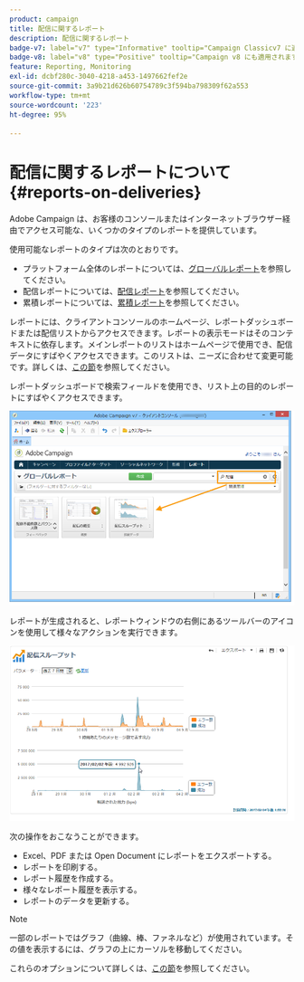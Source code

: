 ```yaml
---
product: campaign
title: 配信に関するレポート
description: 配信に関するレポート
badge-v7: label="v7" type="Informative" tooltip="Campaign Classicv7 に適用"
badge-v8: label="v8" type="Positive" tooltip="Campaign v8 にも適用されます"
feature: Reporting, Monitoring
exl-id: dcbf280c-3040-4218-a453-1497662fef2e
source-git-commit: 3a9b21d626b60754789c3f594ba798309f62a553
workflow-type: tm+mt
source-wordcount: '223'
ht-degree: 95%

---
```


# 配信に関するレポートについて{#reports-on-deliveries}



Adobe Campaign は、お客様のコンソールまたはインターネットブラウザー経由でアクセス可能な、いくつかのタイプのレポートを提供しています。

使用可能なレポートのタイプは次のとおりです。

* プラットフォーム全体のレポートについては、[グローバルレポート](../../reporting/using/global-reports.md)を参照してください。
* 配信レポートについては、[配信レポート](../../reporting/using/delivery-reports.md)を参照してください。
* 累積レポートについては、[累積レポート](../../reporting/using/cumulative-reports.md)を参照してください。

レポートには、クライアントコンソールのホームページ、レポートダッシュボードまたは配信リストからアクセスできます。レポートの表示モードはそのコンテキストに依存します。メインレポートのリストはホームページで使用でき、配信データにすばやくアクセスできます。このリストは、ニーズに合わせて変更可能です。詳しくは、[この節](../../reporting/using/about-reports-creation-in-campaign.md)を参照してください。


レポートダッシュボードで検索フィールドを使用でき、リスト上の目的のレポートにすばやくアクセスできます。

![](assets/s_ncs_user_report_searchfield.png)

レポートが生成されると、レポートウィンドウの右側にあるツールバーのアイコンを使用して様々なアクションを実行できます。

![](assets/s_ncs_user_report_toolbar.png)

次の操作をおこなうことができます。

* Excel、PDF または Open Document にレポートをエクスポートする。
* レポートを印刷する。
* レポート履歴を作成する。
* 様々なレポート履歴を表示する。
* レポートのデータを更新する。

>[!NOTE]
>
>一部のレポートではグラフ（曲線、棒、ファネルなど）が使用されています。その値を表示するには、グラフの上にカーソルを移動してください。

これらのオプションについて詳しくは、[この節](../../reporting/using/about-adobe-campaign-reporting-tools.md)を参照してください。
